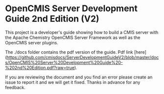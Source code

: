 OpenCMIS Server Development Guide 2nd Edition (V2)
=============================================

This project is a developer's guide showing how to build a CMIS server with the Apache Chemistry OpenCMIS Server Framework as well as the OpenCMIS server plugins.

The ./docs folder contains the pdf version of the guide.  Pdf link [here] 
(https://github.com/cmisdocs/ServerDevelopmentGuideV2/blob/master/docs/OpenCMIS%20Server%20Development%20Guide%20-%202nd%20Edition.pdf?raw=true).

If you are reviewing the document and you find an error please create an issue to report it and we will get it fixed.  Thanks in advance for any feedback.
